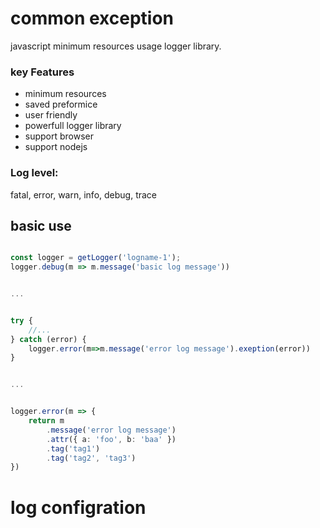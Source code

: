 # common exception

javascript minimum resources usage logger library.


### key Features

- minimum resources
- saved preformice
- user friendly
- powerfull logger library
- support browser
- support nodejs




### Log level: 
fatal, error, warn, info, debug, trace


## basic use

``` typescript

const logger = getLogger('logname-1');
logger.debug(m => m.message('basic log message'))


...


try {
    //...
} catch (error) {
    logger.error(m=>m.message('error log message').exeption(error))
}


...


logger.error(m => {
    return m
        .message('error log message')
        .attr({ a: 'foo', b: 'baa' })
        .tag('tag1')
        .tag('tag2', 'tag3')
})


```


# log configration

``` typescript




```

